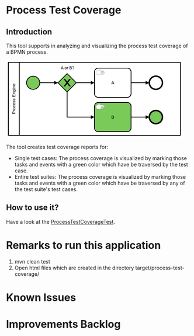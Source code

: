 # Process Test Coverage

## Introduction
This tool supports in analyzing and visualizing the process test coverage of a BPMN process.

![Screenshot](screenshot.png)

The tool creates test coverage reports for:

* Single test cases: The process coverage is visualized by marking those tasks and events with a green color which have be traversed by the test case.
* Entire test suites: The process coverage is visualized by marking those tasks and events with a green color which have be traversed by any of the test suite's test cases.

## How to use it?

Have a look at the [ProcessTestCoverageTest](src/test/java/org/camunda/bpm/consulting/process_test_coverage/ProcessTestCoverageTest.java). 

# Remarks to run this application
1. mvn clean test
2. Open html files which are created in the directory target/process-test-coverage/

# Known Issues

# Improvements Backlog
